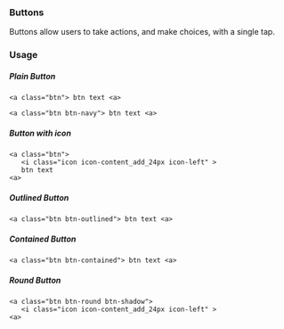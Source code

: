 ### Buttons
Buttons allow users to take actions, and make choices, with a single tap.
### Usage
##### Plain Button
``` 
<a class="btn"> btn text <a> 
```
``` 
<a class="btn btn-navy"> btn text <a> 
```

##### Button with icon
``` 
<a class="btn">
   <i class="icon icon-content_add_24px icon-left" >
   btn text
<a>

```

##### Outlined Button
``` 
<a class="btn btn-outlined"> btn text <a> 
```

##### Contained Button
``` 
<a class="btn btn-contained"> btn text <a> 
```

##### Round Button
``` 
<a class="btn btn-round btn-shadow">
   <i class="icon icon-content_add_24px icon-left" >
<a>

```
